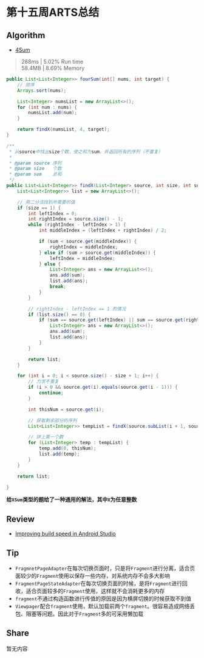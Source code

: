 # 第十五周ARTS总结
## Algorithm
- [4Sum](https://leetcode.com/problems/4sum/)
> 288ms | 5.02% Run time  
> 58.4MB | 8.69% Memory
```java
public List<List<Integer>> fourSum(int[] nums, int target) {
    // 排序
    Arrays.sort(nums);

    List<Integer> numsList = new ArrayList<>();
    for (int num : nums) {
        numsList.add(num);
    }

    return findX(numsList, 4, target);
}

/**
 * 从source中找出size个数，使之和为sum，并返回所有的序列（不重复）
 *
 * @param source 序列
 * @param size   个数
 * @param sum    总和
 */
public List<List<Integer>> findX(List<Integer> source, int size, int sum) {
    List<List<Integer>> list = new ArrayList<>();

    // 用二分法找到所需要的值
    if (size == 1) {
        int leftIndex = 0;
        int rightIndex = source.size() - 1;
        while (rightIndex - leftIndex > 1) {
            int middleIndex = (leftIndex + rightIndex) / 2;

            if (sum < source.get(middleIndex)) {
                rightIndex = middleIndex;
            } else if (sum > source.get(middleIndex)) {
                leftIndex = middleIndex;
            } else {
                List<Integer> ans = new ArrayList<>();
                ans.add(sum);
                list.add(ans);
                break;
            }
        }

        // rightIndex - leftIndex == 1 的情况
        if (list.size() == 0) {
            if (sum == source.get(leftIndex) || sum == source.get(rightIndex)) {
                List<Integer> ans = new ArrayList<>();
                ans.add(sum);
                list.add(ans);
            }
        }

        return list;
    }

    for (int i = 0; i < source.size() - size + 1; i++) {
        // 力求不重复
        if (i > 0 && source.get(i).equals(source.get(i - 1))) {
            continue;
        }

        int thisNum = source.get(i);

        // 获取剩余部分的序列
        List<List<Integer>> tempList = findX(source.subList(i + 1, source.size()), size - 1, sum - thisNum);

        // 拼上第一个数
        for (List<Integer> temp : tempList) {
            temp.add(0, thisNum);
            list.add(temp);
        }
    }

    return list;

}
```
**给`XSum`类型的题给了一种通用的解法，其中`X`为任意整数**

## Review
- [Improving build speed in Android Studio](https://medium.com/androiddevelopers/improving-build-speed-in-android-studio-3e1425274837)

## Tip
+ `FragmnetPageAdapter`在每次切换页面时，只是将`Fragment`进行分离，适合页面较少的`Fragment`使用以保存一些内存，对系统内存不会多大影响
+ `FragmentPageStateAdapter`在每次切换页面的时候，是将`Fragment`进行回收，适合页面较多的`Fragment`使用，这样就不会消耗更多的内存
+ `fragment`不通过构造函数进行传值的原因是因为横屏切换的时候获取不到值
+ `Viewpager`配合`fragment`使用，默认加载前两个`fragment`。很容易造成网络丢包、阻塞等问题。因此对于`Fragment`多的可采用懒加载

## Share
暂无内容

<Vssue title="第十五周ARTS总结" />